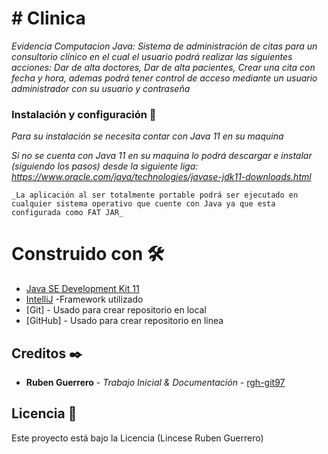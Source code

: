 # # Clinica

_Evidencia Computacion Java: Sistema de administración de citas para un consultorio clínico en el cual el usuario podrá realizar las siguientes acciones: Dar de alta doctores, Dar de alta pacientes, Crear una cita con fecha y hora, ademas podrá tener control de acceso mediante un usuario administrador con su usuario y contraseña_


### Instalación y configuración 🔧

_Para su instalación se necesita contar con Java 11 en su maquina_

_Si no se cuenta con Java 11 en su maquina lo podrá descargar e instalar (siguiendo los pasos) desde la siguiente liga: https://www.oracle.com/java/technologies/javase-jdk11-downloads.html_

```
_La aplicación al ser totalmente portable podrá ser ejecutado en cualquier sistema operativo que cuente con Java ya que esta configurada como FAT JAR_
```

# Construido con 🛠️


* [Java SE Development Kit 11](https://www.oracle.com/java/technologies/javase-jdk11-downloads.html/) 
* [IntelliJ](https://www.jetbrains.com/es-es/idea/) -Framework utilizado
* [Git] - Usado para crear repositorio en local
* [GitHub] - Usado para crear repositorio en linea

## Creditos ✒️

* **Ruben Guerrero** - *Trabajo Inicial & Documentación* - [rgh-git97](https://github.com/rgh-git97/Evidencia1)

## Licencia 📄

Este proyecto está bajo la Licencia (Lincese Ruben Guerrero) 
